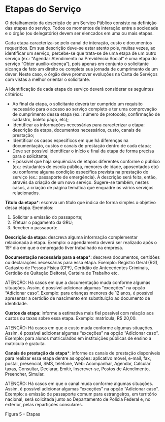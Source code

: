 # Etapas do Serviço

O detalhamento da descrição de um Serviço Público consiste na definição das etapas do serviço. Todos os momentos de interação entre a sociedade e o órgão (ou delegatório) devem ser elencados em uma ou mais etapas. 

Cada etapa caracteriza-se pelo canal de interação, custo e documentos requeridos. Em sua descrição deve-se estar atento pois, muitas vezes, ao identificar um serviço, percebe-se que trata-se de uma etapa de um outro serviço (ex.: “Agendar Atendimento na Previdência Social” é uma etapa do serviço “Obter auxílio-doença”), pois apenas em conjunto o solicitante alcança de fato um direito ou completa sua jornada de cumprimento de um dever. Neste caso, o órgão deve promover evoluções na Carta de Serviços com vistas a melhor orientar o solicitante.

A identificação de cada etapa do serviço deverá considerar os seguintes critérios:

* Ao final da etapa, o solicitante deverá ter cumprido um requisito necessário para o acesso ao serviço completo e ter uma comprovação de cumprimento dessa etapa (ex.: número de protocolo, confirmação de cadastro, boleto pago, etc);
* Identificar as informações necessárias para caracterizar a etapa: descrição da etapa, documentos necessários, custo, canais de prestação;
* Identificar os casos específicos em que há diferenças na documentação, custos e canais de prestação dentro de cada etapa;
* Deve ser possível identificar o início e final da etapa de forma precisa para o solicitante;
* É possível que haja sequências de etapas diferentes conforme o público (ex.: estudantes de escola pública, menores de idade, aposentados etc) ou conforme alguma condição específica prevista na prestação do serviço (ex.: passaporte de emergência). A descrição será feita, então, através da criação de um novo serviço. Sugere-se também, nestes casos, a criação de página temática que enquadre os vários serviços relacionados.

**Título da etapa***: escreva um título que indica de forma simples o objetivo dessa etapa. Exemplos:

1. Solicitar a emissão do passaporte;
2. Efetuar o pagamento da GRU;
3. Receber o passaporte.

**Descrição da etapa**: descreva alguma informação complementar relacionada à etapa. Exemplo: o agendamento deverá ser realizado após o 15º dia em que o empregado tiver trabalhado na empresa.

**Documentação necessária para a etapa***: descreva documentos, certidões ou declarações necessárias para essa etapa. Exemplo: Registro Geral (RG), Cadastro de Pessoa Física (CPF), Certidão de Antecedentes Criminais, Certidão de Quitação Eleitoral, Carteira de Trabalho etc.

ATENÇÃO: Há casos em que a documentação muda conforme algumas situações. Assim, é possível adicionar algumas “exceções” na opção “Adicionar caso”. Exemplo: para crianças menores de 12 anos, é possível apresentar a certidão de nascimento em substituição ao documento de identidade.

**Custos da etapa**: informe a estimativa mais fiel possível com relação aos custos ou taxas sobre essa etapa. Exemplo: matrícula, R$ 20,00.

ATENÇÃO: Há casos em que o custo muda conforme algumas situações. Assim, é possível adicionar algumas “exceções” na opção “Adicionar caso”. Exemplo: para alunos matriculados em instituições públicas de ensino a matrícula é gratuita.

**Canais de prestação da etapa***: informe os canais de prestação disponíveis para realizar essa etapa dentre as opções: aplicativo móvel, e-mail, fax, postal, presencial, SMS, telefone, Web: Acompanhar, Agendar, Calcular taxas, Consultar, Declarar, Emitir, Inscrever-se, Postos de Atendimento, Preencher, Simular.

ATENÇÃO: Há casos em que o canal muda conforme algumas situações. Assim, é possível adicionar algumas “exceções” na opção “Adicionar caso”. Exemplo: a emissão de passaporte comum para estrangeiros, em território nacional, será solicitada junto ao Departamento de Polícia Federal e, no exterior, pelas repartições consulares.

Figura 5 – Etapas